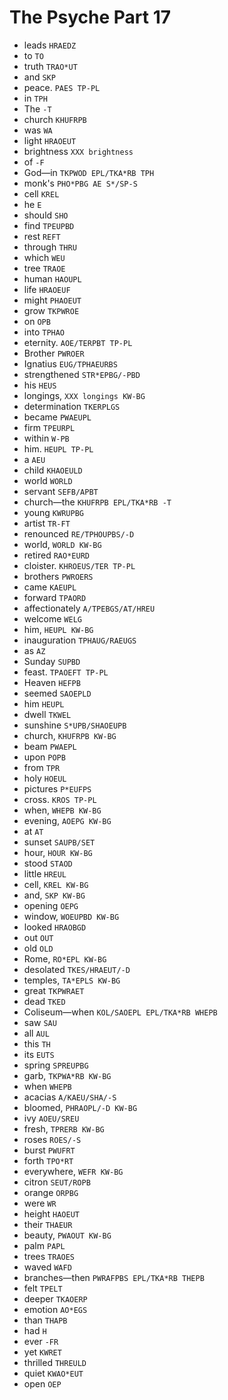 # The Psyche Part 17

* leads `HRAEDZ`
* to `TO`
* truth `TRAO*UT`
* and `SKP`
* peace. `PAES TP-PL`
* in `TPH`
* The `-T`
* church `KHUFRPB`
* was `WA`
* light `HRAOEUT`
* brightness `XXX brightness`
* of `-F`
* God—in `TKPWOD EPL/TKA*RB TPH`
* monk's `PHO*PBG AE S*/SP-S`
* cell `KREL`
* he `E`
* should `SHO`
* find `TPEUPBD`
* rest `REFT`
* through `THRU`
* which `WEU`
* tree `TRAOE`
* human `HAOUPL`
* life `HRAOEUF`
* might `PHAOEUT`
* grow `TKPWROE`
* on `OPB`
* into `TPHAO`
* eternity. `AOE/TERPBT TP-PL`
* Brother `PWROER`
* Ignatius `EUG/TPHAEURBS`
* strengthened `STR*EPBG/-PBD`
* his `HEUS`
* longings, `XXX longings KW-BG`
* determination `TKERPLGS`
* became `PWAEUPL`
* firm `TPEURPL`
* within `W-PB`
* him. `HEUPL TP-PL`
* a `AEU`
* child `KHAOEULD`
* world `WORLD`
* servant `SEFB/APBT`
* church—the `KHUFRPB EPL/TKA*RB -T`
* young `KWRUPBG`
* artist `TR-FT`
* renounced `RE/TPHOUPBS/-D`
* world, `WORLD KW-BG`
* retired `RAO*EURD`
* cloister. `KHROEUS/TER TP-PL`
* brothers `PWROERS`
* came `KAEUPL`
* forward `TPAORD`
* affectionately `A/TPEBGS/AT/HREU`
* welcome `WELG`
* him, `HEUPL KW-BG`
* inauguration `TPHAUG/RAEUGS`
* as `AZ`
* Sunday `SUPBD`
* feast. `TPAOEFT TP-PL`
* Heaven `HEFPB`
* seemed `SAOEPLD`
* him `HEUPL`
* dwell `TKWEL`
* sunshine `S*UPB/SHAOEUPB`
* church, `KHUFRPB KW-BG`
* beam `PWAEPL`
* upon `POPB`
* from `TPR`
* holy `HOEUL`
* pictures `P*EUFPS`
* cross. `KROS TP-PL`
* when, `WHEPB KW-BG`
* evening, `AOEPG KW-BG`
* at `AT`
* sunset `SAUPB/SET`
* hour, `HOUR KW-BG`
* stood `STAOD`
* little `HREUL`
* cell, `KREL KW-BG`
* and, `SKP KW-BG`
* opening `OEPG`
* window, `WOEUPBD KW-BG`
* looked `HRAOBGD`
* out `OUT`
* old `OLD`
* Rome, `RO*EPL KW-BG`
* desolated `TKES/HRAEUT/-D`
* temples, `TA*EPLS KW-BG`
* great `TKPWRAET`
* dead `TKED`
* Coliseum—when `KOL/SAOEPL EPL/TKA*RB WHEPB`
* saw `SAU`
* all `AUL`
* this `TH`
* its `EUTS`
* spring `SPREUPBG`
* garb, `TKPWA*RB KW-BG`
* when `WHEPB`
* acacias `A/KAEU/SHA/-S`
* bloomed, `PHRAOPL/-D KW-BG`
* ivy `AOEU/SREU`
* fresh, `TPRERB KW-BG`
* roses `ROES/-S`
* burst `PWUFRT`
* forth `TPO*RT`
* everywhere, `WEFR KW-BG`
* citron `SEUT/ROPB`
* orange `ORPBG`
* were `WR`
* height `HAOEUT`
* their `THAEUR`
* beauty, `PWAOUT KW-BG`
* palm `PAPL`
* trees `TRAOES`
* waved `WAFD`
* branches—then `PWRAFPBS EPL/TKA*RB THEPB`
* felt `TPELT`
* deeper `TKAOERP`
* emotion `AO*EGS`
* than `THAPB`
* had `H`
* ever `-FR`
* yet `KWRET`
* thrilled `THREULD`
* quiet `KWAO*EUT`
* open `OEP`
